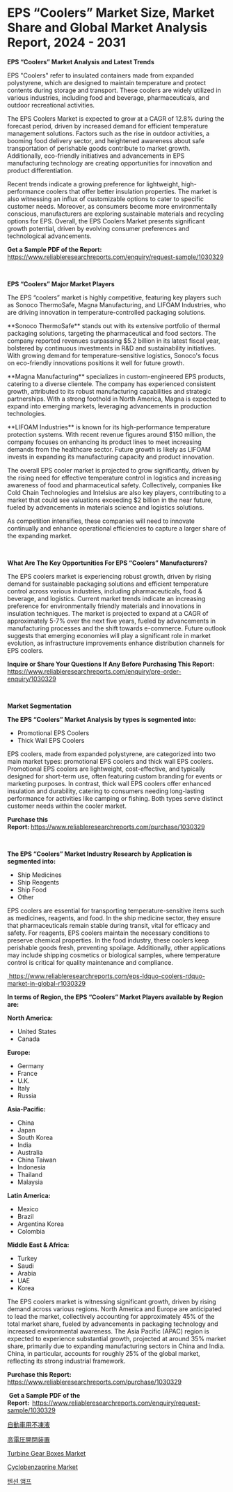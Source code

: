 <p><h1>EPS “Coolers” Market Size, Market Share and Global Market Analysis Report, 2024 - 2031</h1></p><p><strong>EPS “Coolers” Market Analysis and Latest Trends</strong></p>
<p><p>EPS "Coolers" refer to insulated containers made from expanded polystyrene, which are designed to maintain temperature and protect contents during storage and transport. These coolers are widely utilized in various industries, including food and beverage, pharmaceuticals, and outdoor recreational activities. </p><p>The EPS Coolers Market is expected to grow at a CAGR of 12.8% during the forecast period, driven by increased demand for efficient temperature management solutions. Factors such as the rise in outdoor activities, a booming food delivery sector, and heightened awareness about safe transportation of perishable goods contribute to market growth. Additionally, eco-friendly initiatives and advancements in EPS manufacturing technology are creating opportunities for innovation and product differentiation. </p><p>Recent trends indicate a growing preference for lightweight, high-performance coolers that offer better insulation properties. The market is also witnessing an influx of customizable options to cater to specific customer needs. Moreover, as consumers become more environmentally conscious, manufacturers are exploring sustainable materials and recycling options for EPS. Overall, the EPS Coolers Market presents significant growth potential, driven by evolving consumer preferences and technological advancements.</p></p>
<p><strong>Get a Sample PDF of the Report:&nbsp;</strong> <a href="https://www.reliableresearchreports.com/enquiry/request-sample/1030329">https://www.reliableresearchreports.com/enquiry/request-sample/1030329</a></p>
<p>&nbsp;</p>
<p><strong>EPS “Coolers” Major Market Players</strong></p>
<p><p>The EPS “coolers” market is highly competitive, featuring key players such as Sonoco ThermoSafe, Magna Manufacturing, and LIFOAM Industries, who are driving innovation in temperature-controlled packaging solutions. </p><p>**Sonoco ThermoSafe** stands out with its extensive portfolio of thermal packaging solutions, targeting the pharmaceutical and food sectors. The company reported revenues surpassing $5.2 billion in its latest fiscal year, bolstered by continuous investments in R&D and sustainability initiatives. With growing demand for temperature-sensitive logistics, Sonoco's focus on eco-friendly innovations positions it well for future growth.</p><p>**Magna Manufacturing** specializes in custom-engineered EPS products, catering to a diverse clientele. The company has experienced consistent growth, attributed to its robust manufacturing capabilities and strategic partnerships. With a strong foothold in North America, Magna is expected to expand into emerging markets, leveraging advancements in production technologies.</p><p>**LIFOAM Industries** is known for its high-performance temperature protection systems. With recent revenue figures around $150 million, the company focuses on enhancing its product lines to meet increasing demands from the healthcare sector. Future growth is likely as LIFOAM invests in expanding its manufacturing capacity and product innovation.</p><p>The overall EPS cooler market is projected to grow significantly, driven by the rising need for effective temperature control in logistics and increasing awareness of food and pharmaceutical safety. Collectively, companies like Cold Chain Technologies and Intelsius are also key players, contributing to a market that could see valuations exceeding $2 billion in the near future, fueled by advancements in materials science and logistics solutions. </p><p>As competition intensifies, these companies will need to innovate continually and enhance operational efficiencies to capture a larger share of the expanding market.</p></p>
<p>&nbsp;</p>
<p><strong>What Are The Key Opportunities For EPS “Coolers” Manufacturers?</strong></p>
<p><p>The EPS coolers market is experiencing robust growth, driven by rising demand for sustainable packaging solutions and efficient temperature control across various industries, including pharmaceuticals, food & beverage, and logistics. Current market trends indicate an increasing preference for environmentally friendly materials and innovations in insulation techniques. The market is projected to expand at a CAGR of approximately 5-7% over the next five years, fueled by advancements in manufacturing processes and the shift towards e-commerce. Future outlook suggests that emerging economies will play a significant role in market evolution, as infrastructure improvements enhance distribution channels for EPS coolers.</p></p>
<p><strong>Inquire or Share Your Questions If Any Before Purchasing This Report:</strong> <a href="https://www.reliableresearchreports.com/enquiry/pre-order-enquiry/1030329">https://www.reliableresearchreports.com/enquiry/pre-order-enquiry/1030329</a></p>
<p>&nbsp;</p>
<p><strong>Market Segmentation</strong></p>
<p><strong>The EPS “Coolers” Market Analysis by types is segmented into:</strong></p>
<p><ul><li>Promotional EPS Coolers</li><li>Thick Wall EPS Coolers</li></ul></p>
<p><p>EPS coolers, made from expanded polystyrene, are categorized into two main market types: promotional EPS coolers and thick wall EPS coolers. Promotional EPS coolers are lightweight, cost-effective, and typically designed for short-term use, often featuring custom branding for events or marketing purposes. In contrast, thick wall EPS coolers offer enhanced insulation and durability, catering to consumers needing long-lasting performance for activities like camping or fishing. Both types serve distinct customer needs within the cooler market.</p></p>
<p><strong>Purchase this Report:&nbsp;</strong><a href="https://www.reliableresearchreports.com/purchase/1030329">https://www.reliableresearchreports.com/purchase/1030329</a></p>
<p>&nbsp;</p>
<p><strong>The EPS “Coolers” Market Industry Research by Application is segmented into:</strong></p>
<p><ul><li>Ship Medicines</li><li>Ship Reagents</li><li>Ship Food</li><li>Other</li></ul></p>
<p><p>EPS coolers are essential for transporting temperature-sensitive items such as medicines, reagents, and food. In the ship medicine sector, they ensure that pharmaceuticals remain stable during transit, vital for efficacy and safety. For reagents, EPS coolers maintain the necessary conditions to preserve chemical properties. In the food industry, these coolers keep perishable goods fresh, preventing spoilage. Additionally, other applications may include shipping cosmetics or biological samples, where temperature control is critical for quality maintenance and compliance.</p></p>
<p><a href="https://www.reliableresearchreports.com/eps-ldquo-coolers-rdquo-market-in-global-r1030329">&nbsp;https://www.reliableresearchreports.com/eps-ldquo-coolers-rdquo-market-in-global-r1030329</a></p>
<p><strong>In terms of Region, the EPS “Coolers” Market Players available by Region are:</strong></p>
<p>
    <p> <strong> North America: </strong>
        <ul>
            <li>United States</li>
            <li>Canada</li>
        </ul>
        </p> 
    <p> <strong> Europe: </strong>
        <ul>
            <li>Germany</li>
            <li>France</li>
            <li>U.K.</li>
            <li>Italy</li>
            <li>Russia</li>
        </ul>
        </p> 
    <p> <strong> Asia-Pacific: </strong>
        <ul>
            <li>China</li>
            <li>Japan</li>
            <li>South Korea</li>
            <li>India</li>
            <li>Australia</li>
            <li>China Taiwan</li>
            <li>Indonesia</li>
            <li>Thailand</li>
            <li>Malaysia</li>
        </ul>
        </p> 
    <p> <strong> Latin America: </strong>
        <ul>
            <li>Mexico</li>
            <li>Brazil</li>
            <li>Argentina Korea</li>
            <li>Colombia</li>
        </ul>
        </p> 
    <p> <strong> Middle East & Africa: </strong>
        <ul>
            <li>Turkey</li>
            <li>Saudi</li>
            <li>Arabia</li>
            <li>UAE</li>
            <li>Korea</li>
        </ul>
    </p>
    </p>
<p><p>The EPS coolers market is witnessing significant growth, driven by rising demand across various regions. North America and Europe are anticipated to lead the market, collectively accounting for approximately 45% of the total market share, fueled by advancements in packaging technology and increased environmental awareness. The Asia Pacific (APAC) region is expected to experience substantial growth, projected at around 35% market share, primarily due to expanding manufacturing sectors in China and India. China, in particular, accounts for roughly 25% of the global market, reflecting its strong industrial framework.</p></p>
<p><strong>Purchase this Report: </strong><a href="https://www.reliableresearchreports.com/purchase/1030329">https://www.reliableresearchreports.com/purchase/1030329</a></p>
<p>&nbsp;<strong>Get a Sample PDF of the Report:&nbsp;&nbsp;</strong><a href="https://www.reliableresearchreports.com/enquiry/request-sample/1030329">https://www.reliableresearchreports.com/enquiry/request-sample/1030329</a></p>
<p><strong></strong></p>
<p><p><a href="https://medium.com/@shade463/%E8%87%AA%E5%8B%95%E8%BB%8A%E7%94%A8%E4%B8%8D%E5%87%8D%E6%B6%B2%E5%B8%82%E5%A0%B4%E3%81%AE%E5%B1%95%E6%9C%9B%E3%81%A8%E5%B8%82%E5%A0%B4%E3%82%B7%E3%82%A7%E3%82%A2%E5%88%86%E6%9E%90-%E6%88%90%E9%95%B7%E5%82%BE%E5%90%91%E3%81%A8%E5%B8%82%E5%A0%B4%E4%BA%88%E6%B8%AC-2024%E5%B9%B4-2031%E5%B9%B4-bb0c2e82132e">自動車用不凍液</a></p><p><a href="https://medium.com/@kathleencrooks2003/%E3%82%B0%E3%83%AD%E3%83%BC%E3%83%90%E3%83%AB%E9%AB%98%E9%9B%BB%E5%9C%A7%E3%82%B9%E3%82%A4%E3%83%83%E3%83%81%E3%82%AE%E3%82%A2%E7%94%A3%E6%A5%AD%E5%88%86%E6%9E%90-%E3%82%B7%E3%82%A7%E3%82%A2-%E6%88%90%E9%95%B7-%E3%83%88%E3%83%AC%E3%83%B3%E3%83%89-%E5%8F%8A%E3%81%B32024%E5%B9%B4%E3%81%8B%E3%82%892031%E5%B9%B4%E3%81%BE%E3%81%A7%E3%81%AE%E4%BA%88%E6%B8%AC-a893207fc111">高電圧開閉装置</a></p><p><a href="https://github.com/BryceTownsendr/Market-Research-Report-List-6/blob/main/turbine-gear-boxes-market.md">Turbine Gear Boxes Market</a></p><p><a href="https://www.linkedin.com/pulse/navigating-cyclobenzaprine-market-expert-analysis-forecast-rg5ae?trackingId=bn7veSRCTOKRAbC%2BuL5byw%3D%3D">Cyclobenzaprine Market</a></p><p><a href="https://medium.com/@chungcameron76/%ED%85%90%EC%85%98-%EC%95%B0%ED%94%84-%EC%8B%9C%EC%9E%A5-%EB%8F%99%ED%96%A5-%EB%B0%8F-%EC%8B%9C%EC%9E%A5-%EC%84%B1%EC%9E%A5-%EC%A0%84%EB%A7%9D-2024-2031-ca55397a06ff">텐션 앰프</a></p></p>